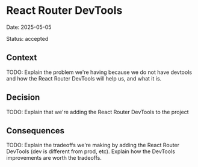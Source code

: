 # React Router DevTools

Date: 2025-05-05

Status: accepted

## Context

TODO: Explain the problem we're having because we do not have devtools and how
the React Router DevTools will help us, and what it is.

## Decision

TODO: Explain that we're adding the React Router DevTools to the project

## Consequences

TODO: Explain the tradeoffs we're making by adding the React Router DevTools
(dev is different from prod, etc). Explain how the DevTools improvements are
worth the tradeoffs.
